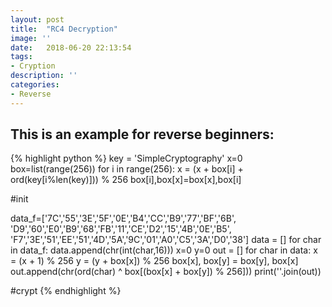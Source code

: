 ```yaml
---
layout: post
title:  "RC4 Decryption"
image: ''
date:   2018-06-20 22:13:54
tags:
- Cryption
description: ''
categories:
- Reverse
---
```


## This is an example for reverse beginners:

{% highlight python %}
key = 'SimpleCryptography'
x=0
box=list(range(256))
for i in range(256):
    x = (x + box[i] + ord(key[i%len(key)])) % 256
    box[i],box[x]=box[x],box[i]

#init

data_f=['7C','55','3E','5F','0E','B4','CC','B9','77','BF','6B',
'D9','60','E0','B9','68','FB','11','CE','D2','15','4B','0E','B5',
'F7','3E','51','EE','51','4D','5A','9C','01','A0','C5','3A','D0','38']
data = []
for char in data_f:
    data.append(chr(int(char,16)))
x=0
y=0
out = []
for char in data:
    x = (x + 1) % 256
    y = (y + box[x]) % 256
    box[x], box[y] = box[y], box[x]
    out.append(chr(ord(char) ^ box[(box[x] + box[y]) % 256]))
print(''.join(out))

#crypt
{% endhighlight %}